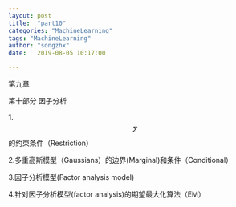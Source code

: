 ```yaml
---
layout: post
title:  "part10"
categories: "MachineLearning"
tags: "MachineLearning"
author: "songzhx"
date:   2019-08-05 10:17:00

---
```


第九章

第十部分 因子分析

1.$$\Sigma$$ 的约束条件（Restriction）

2.多重高斯模型（Gaussians）的边界(Marginal)和条件（Conditional）

3.因子分析模型(Factor analysis model)

4.针对因子分析模型(factor analysis)的期望最大化算法（EM）





















